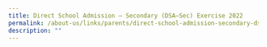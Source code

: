 ```yaml
---
title: Direct School Admission – Secondary (DSA–Sec) Exercise 2022
permalink: /about-us/links/parents/direct-school-admission-secondary-dsa-sec-exercise-2022/
description: ""
---
```

